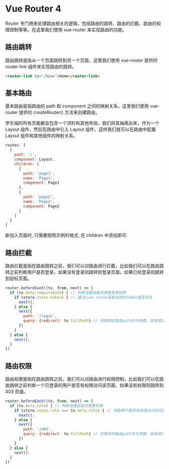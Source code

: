 # Vue Router 4

Router 专门用来处理路由相关的逻辑，包括路由的跳转、路由的拦截、路由的权限控制等等。在这里我们使用 vue-router 来实现路由的功能。

## 路由跳转
路由跳转是指从一个页面跳转到另一个页面，这里我们使用 vue-router 提供的 router-link 组件来实现路由的跳转。

```html
<router-link to="/home">Home</router-link>
```

## 基本路由
基本路由是指路由的 path 和 component 之间的映射关系，这里我们使用 vue-router 提供的 createRouter() 方法来创建路由。

学生端的所有页面都会包含一个顶栏和其他布局，我们将其抽离出来，作为一个 Layout 组件，然后在路由中引入 Layout 组件，这样我们就可以在路由中配置 Layout 组件和其他组件的映射关系。

```js
routes: [
  {
    path: '/',
    component: Layout,
    children: [
      {
        path: 'page1',
        name: 'Page1',
        component: Page1
      },
      {
        path: 'page2',
        name: 'Page2',
        component: Page2
      }
    ]
  }
]
```

新加入页面时, 只需要按照示例的格式, 在 children 中添加即可.

## 路由拦截
路由拦截是指在路由跳转之前，我们可以对路由进行拦截，比如我们可以在路由跳转之前判断用户是否登录，如果没有登录则跳转到登录页面，如果已经登录则跳转到目标页面。

```js
router.beforeEach((to, from, next) => {
  if (to.meta.requireAuth) { // 判断该路由是否需要登录权限
    if (store.state.token) { // 通过vuex state获取当前的token是否存在
      next();
    } else {
      next({
        path: '/login',
        query: {redirect: to.fullPath} // 将跳转的路由path作为参数，登录成功后跳转到该路由
      })
    }
  } else {
    next();
  }
})
```

## 路由权限
路由权限是指在路由跳转之前，我们可以对路由进行权限控制，比如我们可以在路由跳转之前判断一个已登录的用户是否有权限访问该页面，如果没有权限则跳转到 403 页面。

```js
router.beforeEach((to, from, next) => {
  if (to.meta.role) { // 判断该路由是否需要权限
    if (store.state.role === to.meta.role) { // 判断用户是否有权限访问该页面
      next();
    } else {
      next({
        path: '/403',
        query: {redirect: to.fullPath} // 将跳转的路由path作为参数，登录成功后跳转到该路由
      })
    }
  } else {
    next();
  }
})
```